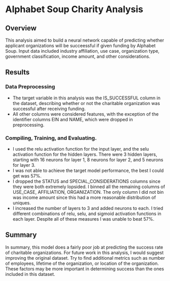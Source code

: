 # Alphabet Soup Charity Analysis

## Overview
This analysis aimed to build a neural network capable of predicting whether applicant organizations will be succeessful if given funding by Alphabet Soup. Input data included industry affiliation, use case, organization type, government classification, income amount, and other considerations. 

## Results
### Data Preprocessing
- The target variable in this analysis was the IS_SUCCESSFUL column in the dataset, describing whether or not the charitable organization was successful after receiving funding.
- All other columns were considered features, with the exception of the identifier columns EIN and NAME, which were dropped in preprocessing.

### Compiling, Training, and Evaluating.
- I used the relu activation function for the input layer, and the selu activation function for the hidden layers. There were 3 hidden layers, starting with 16 neurons for layer 1, 8 neurons for layer 2, and 5 neurons for layer 3.
- I was not able to achieve the target model performance, the best I could get was 57%.
- I dropped the STATUS and SPECIAL_CONSIDERATIONS columns since they were both extremely lopsided. I binned all the remaining columns of USE_CASE, AFFILIATION, ORGANIZATION. The only column I did not bin was income amount since this had a more reasonable distribution of uniques.
- I increased the number of layers to 3 and added neurons to each. I tried different combinations of relu, selu, and sigmoid activation functions in each layer. Despite all of these measures I was unable to beat 57%.

## Summary
In summary, this model does a fairly poor job at predicting the success rate of charitable organizations. For future work in this analysis, I would suggest improving the original dataset. Try to find additional metrics such as number of employees, lifetime of the organization, or location of the organization. These factors may be more important in determining success than the ones included in this dataset.
